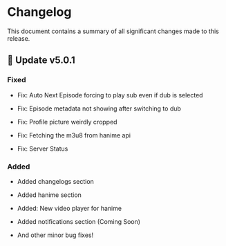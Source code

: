 # Changelog

This document contains a summary of all significant changes made to this release.

## 🎉 Update v5.0.1

### Fixed

- Fix: Auto Next Episode forcing to play sub even if dub is selected

- Fix: Episode metadata not showing after switching to dub

- Fix: Profile picture weirdly cropped

- Fix: Fetching the m3u8 from hanime api

- Fix: Server Status

### Added 

- Added changelogs section

- Added hanime section

- Added: New video player for hanime

- Added notifications section (Coming Soon)

- And other minor bug fixes!
